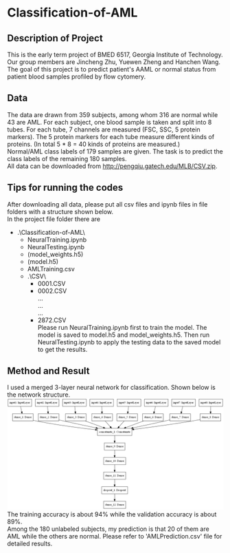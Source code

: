 # Classification-of-AML
## Description of Project
This is the early term project of BMED 6517, Georgia Institute of Technology. Our group members are Jincheng Zhu, Yuewen Zheng and Hanchen Wang. The goal of this project is to predict patient's AAML or normal status from patient blood samples profiled by flow cytomery.  
## Data
The data are drawn from 359 subjects, among whom 316 are normal while 43 are AML. For each subject, one blood sample is taken and split into 8 tubes. For each tube, 7 channels are measured (FSC, SSC, 5 protein markers). The 5 protein markers for each tube measure different kinds of proteins. (In total 5 * 8 = 40 kinds of proteins are measured.)  
Normal/AML class labels of 179 samples are given. The task is to predict the class labels of the remaining 180 samples.  
All data can be downloaded from http://pengqiu.gatech.edu/MLB/CSV.zip.  
## Tips for running the codes
After downloading all data, please put all csv files and ipynb files in file folders with a structure shown below.  
In the project file folder there are
- .\Classification-of-AML\  
	- NeuralTraining.ipynb  
	- NeuralTesting.ipynb  
	- (model_weights.h5)  
	- (model.h5)  
	- AMLTraining.csv  
	- .\CSV\  
		- 0001.CSV  
		- 0002.CSV  
		...  
		...  
		...  
		- 2872.CSV  
Please run NeuralTraining.ipynb first to train the model. The model is saved to model.h5 and model_weights.h5. Then run NeuralTesting.ipynb to apply the testing data to the saved model to get the results.
## Method and Result
I used a merged 3-layer neural network for classification. Shown below is the network structure.  
![NN model structure](/model.png)
The training accuracy is about 94% while the validation accuracy is about 89%.  
Among the 180 unlabeled subjects, my prediction is that 20 of them are AML while the others are normal. Please refer to 'AMLPrediction.csv' file for detailed results.
